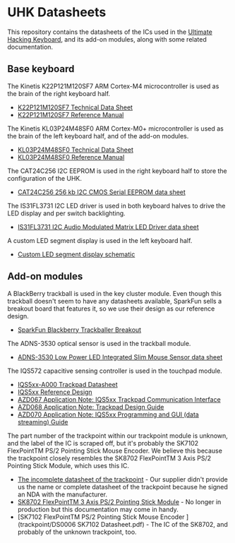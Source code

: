 # UHK Datasheets

This repository contains the datasheets of the ICs used in the [Ultimate Hacking Keyboard](https://ultimatehackingkeyboard.com/), and its add-on modules, along with some related documentation.

## Base keyboard

The Kinetis K22P121M120SF7 ARM Cortex-M4 microcontroller is used as the brain of the right keyboard half.
* [K22P121M120SF7 Technical Data Sheet](K22P121M120SF7.pdf)
* [K22P121M120SF7 Reference Manual](K22P121M120SF7RM.pdf)

The Kinetis KL03P24M48SF0 ARM Cortex-M0+ microcontroller is used as the brain of the left keyboard half, and of the add-on modules.

* [KL03P24M48SF0 Technical Data Sheet](KL03P24M48SF0-782281.pdf)
* [KL03P24M48SF0 Reference Manual](KL03P24M48SF0RM.pdf)

The CAT24C256 I2C EEPROM is used in the right keyboard half to store the configuration of the UHK.

* [CAT24C256 256 kb I2C CMOS Serial EEPROM data sheet](CAT24C256-D.pdf)

The IS31FL3731 I2C LED driver is used in both keyboard halves to drive the LED display and per switch backlighting.

* [IS31FL3731 I2C Audio Modulated Matrix LED Driver data sheet](31FL3731.pdf)

A custom LED segment display is used in the left keyboard half.

* [Custom LED segment display schematic](led-display.png)

## Add-on modules

A BlackBerry trackball is used in the key cluster module. Even though this trackball doesn't seem to have any datasheets available, SparkFun sells a breakout board that features it, so we use their design as our reference design.

* [SparkFun Blackberry Trackballer Breakout](https://www.sparkfun.com/products/13169)

The ADNS-3530 optical sensor is used in the trackball module.

* [ADNS-3530 Low Power LED Integrated Slim Mouse Sensor data sheet](ADNS-3530.pdf)

The IQS572 capacitive sensing controller is used in the touchpad module.

* [IQS5xx-A000 Trackpad Datasheet](trackpad/iqs5xx-a000_trackpad_datasheet.pdf)
* [IQS5xx Reference Design](trackpad/iqs5xx_reference_designs/IQS5xx.pdf)
* [AZD067 Application Note: IQS5xx Trackpad Communication Interface](trackpad/azd067_iqs5xx_trackpad_communication_interface.pdf)
* [AZD068 Application Note: Trackpad Design Guide](trackpad/azd068-trackpad_design_guide.pdf)
* [AZD070 Application Note: IQS5xx Programming and GUI (data streaming) Guide](trackpad/azd070_iqs5xx_programming_and_data_streaming_guide.pdf)

The part number of the trackpoint within our trackpoint module is unknown, and the label of the IC is scraped off, but it's probably the SK7102 FlexPointTM PS/2 Pointing Stick Mouse Encoder. We believe this because the trackpoint closely resembles the SK8702 FlexPointTM 3 Axis PS/2 Pointing Stick Module, which uses this IC.

* [The incomplete datasheet of the trackpoint](trackpoint/trackpoint_module.pdf) - Our supplier didn't provide us the name or complete datasheet of the trackpoint because he signed an NDA with the manufacturer.
* [SK8702 FlexPointTM 3 Axis PS/2 Pointing Stick Module](trackpoint/DS0013_SK8702_Datasheet.pdf) - No longer in production but this documentation may come in handy.
* [SK7102 FlexPointTM PS/2 Pointing Stick Mouse Encoder ](trackpoint/DS0006 SK7102 Datasheet.pdf) - The IC of the SK8702, and probably of the unknown trackpoint, too.
